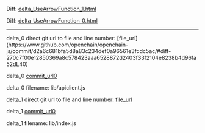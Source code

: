 Diff: [delta_UseArrowFunction_1.html](./delta_UseArrowFunction_1.html)

Diff: [delta_UseArrowFunction_0.html](./delta_UseArrowFunction_0.html)

<hr>
delta_0 direct git url to file and line number: [file_url](https://www.github.com/openchain/openchain-js/commit/d2a6c681bfa5d8a83c234def0a96561e3fcdc5ac/#diff-270c7f00e12850369a8c578423aaa6528872d2403f33f2104e8238b4d96fa52dL40)

delta_0 [commit_url0](https://www.github.com/openchain/openchain-js/commit/d2a6c681bfa5d8a83c234def0a96561e3fcdc5ac)

delta_0 filename: lib/apiclient.js



delta_1 direct git url to file and line number: [file_url](https://www.github.com/IonicaBizau/node-couleurs/commit/7a12b8542074e4580c2ccca14897e3bd526febda/#diff-92bbac9a308cd5fcf9db165841f2d90ce981baddcb2b1e26cfff170929af3bd1L140)

delta_1 [commit_url0](https://www.github.com/IonicaBizau/node-couleurs/commit/7a12b8542074e4580c2ccca14897e3bd526febda)

delta_1 filename: lib/index.js



